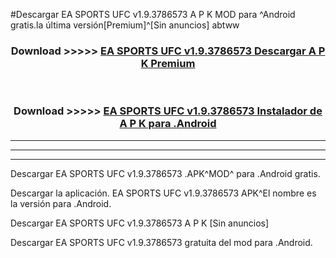 #Descargar EA SPORTS UFC v1.9.3786573 A P K MOD para ^Android gratis.la última versión[Premium]^[Sin anuncios] abtww



<div align="center">
<h3>Download >>>>> <a href="https://es-web.web.app/?es= EA SPORTS UFC v1.9.3786573">EA SPORTS UFC v1.9.3786573 Descargar A P K Premium</a></h3><br>

<h3>Download >>>>> <a href="https://es-web.web.app/?es= EA SPORTS UFC v1.9.3786573">EA SPORTS UFC v1.9.3786573 Instalador de A P K para .Android</a></h3>
</div>


----------------------------------------------------------

----------------------------------------------------------

----------------------------------------------------------

Descargar EA SPORTS UFC v1.9.3786573 .APK^MOD^ para .Android gratis.

Descargar la aplicación. EA SPORTS UFC v1.9.3786573 APK^El nombre es la versión para .Android.

Descargar EA SPORTS UFC v1.9.3786573 A P K [Sin anuncios]

Descargar EA SPORTS UFC v1.9.3786573 gratuita del mod para .Android.